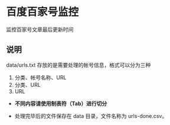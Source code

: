 # 百度百家号监控

监控百家号文章最后更新时间

## 说明
data/urls.txt 存放的是需要处理的帐号信息，格式可以分为三种

1. 分类、帐号名称、URL
2. 分类、URL
3. URL

* **不同内容请使用制表符（Tab）进行切分**

* 处理完毕后的文件保存在 data 目录，文件名称为 urls-done.csv。